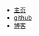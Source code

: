 - [主页](<https://haoqihan.github.io/study_docs/#/>)
- [github](https://github.com/haoqihan)
- [博客](https://haoqihan.github.io/)

